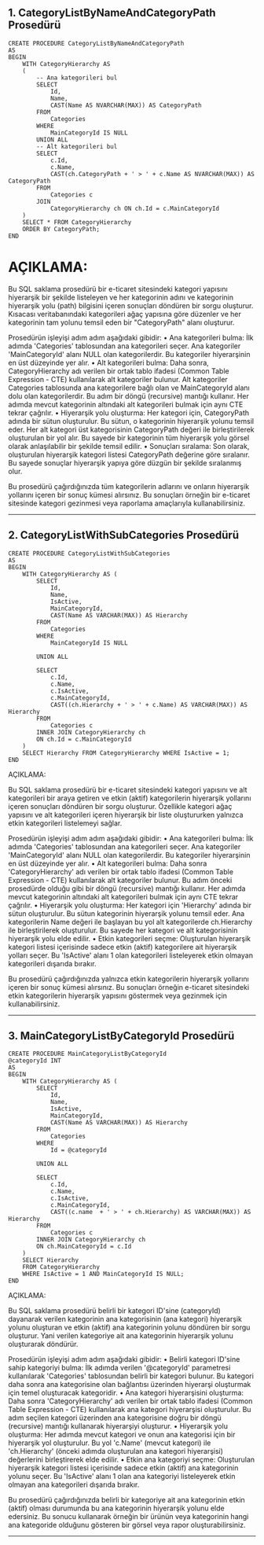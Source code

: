 ## 1. CategoryListByNameAndCategoryPath Prosedürü

```MSSQL
CREATE PROCEDURE CategoryListByNameAndCategoryPath 
AS
BEGIN
    WITH CategoryHierarchy AS
    (
        -- Ana kategorileri bul
        SELECT 
            Id,
            Name,
            CAST(Name AS NVARCHAR(MAX)) AS CategoryPath
        FROM 
            Categories
        WHERE 
            MainCategoryId IS NULL
        UNION ALL
        -- Alt kategorileri bul
        SELECT 
            c.Id,
            c.Name,
            CAST(ch.CategoryPath + ' > ' + c.Name AS NVARCHAR(MAX)) AS CategoryPath
        FROM 
            Categories c
        JOIN 
            CategoryHierarchy ch ON ch.Id = c.MainCategoryId
    )
    SELECT * FROM CategoryHierarchy
    ORDER BY CategoryPath;
END
```

# AÇIKLAMA:

Bu SQL saklama prosedürü bir e-ticaret sitesindeki kategori yapısını hiyerarşik bir şekilde listeleyen ve her kategorinin adını ve kategorinin hiyerarşik yolu (path) bilgisini içeren sonuçları döndüren bir sorgu oluşturur. Kısacası veritabanındaki kategorileri ağaç yapısına göre düzenler ve her kategorinin tam yolunu temsil eden bir "CategoryPath" alanı oluşturur.

Prosedürün işleyişi adım adım aşağıdaki gibidir:
• Ana kategorileri bulma:
İlk adımda 'Categories' tablosundan ana kategorileri seçer. Ana kategoriler 'MainCategoryId' alanı NULL olan kategorilerdir. Bu kategoriler hiyerarşinin en üst düzeyinde yer alır.
• Alt kategorileri bulma:
Daha sonra, CategoryHierarchy adı verilen bir ortak tablo ifadesi (Common Table Expression - CTE) kullanılarak alt kategoriler bulunur. Alt kategoriler Categories tablosunda ana kategorilere bağlı olan ve MainCategoryId alanı dolu olan kategorilerdir. Bu adım bir döngü (recursive) mantığı kullanır. Her adımda mevcut kategorinin altındaki alt kategorileri bulmak için aynı CTE tekrar çağrılır.
• Hiyerarşik yolu oluşturma:
Her kategori için, CategoryPath adında bir sütun oluşturulur. Bu sütun, o kategorinin hiyerarşik yolunu temsil eder. Her alt kategori üst kategorisinin CategoryPath değeri ile birleştirilerek oluşturulan bir yol alır. Bu sayede bir kategorinin tüm hiyerarşik yolu görsel olarak anlaşılabilir bir şekilde temsil edilir.
• Sonuçları sıralama:
Son olarak, oluşturulan hiyerarşik kategori listesi CategoryPath değerine göre sıralanır. Bu sayede sonuçlar hiyerarşik yapıya göre düzgün bir şekilde sıralanmış olur.

Bu prosedürü çağırdığınızda tüm kategorilerin adlarını ve onların hiyerarşik yollarını içeren bir sonuç kümesi alırsınız. Bu sonuçları örneğin bir e-ticaret sitesinde kategori gezinmesi veya raporlama amaçlarıyla kullanabilirsiniz.

-------------------------------------------------------------------------------------------------------------------------------------------------------------------------------------

## 2. CategoryListWithSubCategories Prosedürü

```MSSQL
CREATE PROCEDURE CategoryListWithSubCategories
AS
BEGIN
    WITH CategoryHierarchy AS (
        SELECT 
            Id,
            Name,
            IsActive,
            MainCategoryId,
            CAST(Name AS VARCHAR(MAX)) AS Hierarchy
        FROM
            Categories
        WHERE 
            MainCategoryId IS NULL

        UNION ALL

        SELECT
            c.Id,
            c.Name,
            c.IsActive,
            c.MainCategoryId,
            CAST((ch.Hierarchy + ' > ' + c.Name) AS VARCHAR(MAX)) AS Hierarchy
        FROM 
            Categories c
        INNER JOIN CategoryHierarchy ch
        ON ch.Id = c.MainCategoryId
    )
    SELECT Hierarchy FROM CategoryHierarchy WHERE IsActive = 1;
END
```

AÇIKLAMA:

Bu SQL saklama prosedürü bir e-ticaret sitesindeki kategori yapısını ve alt kategorileri bir araya getiren ve etkin (aktif) kategorilerin hiyerarşik yollarını içeren sonuçları döndüren bir sorgu oluşturur. Özellikle kategori ağaç yapısını ve alt kategorileri içeren hiyerarşik bir liste oluştururken yalnızca etkin kategorileri listelemeyi sağlar.

Prosedürün işleyişi adım adım aşağıdaki gibidir:
• Ana kategorileri bulma:
İlk adımda 'Categories' tablosundan ana kategorileri seçer. Ana kategoriler 'MainCategoryId' alanı NULL olan kategorilerdir. Bu kategoriler hiyerarşinin en üst düzeyinde yer alır.
• Alt kategorileri bulma:
Daha sonra 'CategoryHierarchy' adı verilen bir ortak tablo ifadesi (Common Table Expression - CTE) kullanılarak alt kategoriler bulunur. Bu adım önceki prosedürde olduğu gibi bir döngü (recursive) mantığı kullanır. Her adımda mevcut kategorinin altındaki alt kategorileri bulmak için aynı CTE tekrar çağrılır.
• Hiyerarşik yolu oluşturma:
Her kategori için 'Hierarchy' adında bir sütun oluşturulur. Bu sütun kategorinin hiyerarşik yolunu temsil eder. Ana kategorilerin Name değeri ile başlayan bu yol alt kategorilerde ch.Hierarchy ile birleştirilerek oluşturulur. Bu sayede her kategori ve alt kategorisinin hiyerarşik yolu elde edilir.
• Etkin kategorileri seçme:
Oluşturulan hiyerarşik kategori listesi içerisinde sadece etkin (aktif) kategorilere ait hiyerarşik yolları seçer. Bu 'IsActive' alanı 1 olan kategorileri listeleyerek etkin olmayan kategorileri dışarıda bırakır.

Bu prosedürü çağırdığınızda yalnızca etkin kategorilerin hiyerarşik yollarını içeren bir sonuç kümesi alırsınız. Bu sonuçları örneğin e-ticaret sitesindeki etkin kategorilerin hiyerarşik yapısını göstermek veya gezinmek için kullanabilirsiniz.

-------------------------------------------------------------------------------------------------------------------------------------------------------------------------------------

## 3. MainCategoryListByCategoryId Prosedürü

```MSSQL
CREATE PROCEDURE MainCategoryListByCategoryId
@categoryId INT
AS
BEGIN
    WITH CategoryHierarchy AS (
        SELECT
            Id,
            Name,
            IsActive,
            MainCategoryId,
            CAST(Name AS VARCHAR(MAX)) AS Hierarchy
        FROM
            Categories
        WHERE 
            Id = @categoryId

        UNION ALL

        SELECT
            c.Id,
            c.Name,
            c.IsActive,
            c.MainCategoryId,
            CAST((c.name  + ' > ' + ch.Hierarchy) AS VARCHAR(MAX)) AS Hierarchy 
        FROM
            Categories c
        INNER JOIN CategoryHierarchy ch
        ON ch.MainCategoryId = c.Id
    )
    SELECT Hierarchy 
    FROM CategoryHierarchy
    WHERE IsActive = 1 AND MainCategoryId IS NULL;
END
```

AÇIKLAMA:

Bu SQL saklama prosedürü belirli bir kategori ID'sine (categoryId) dayanarak verilen kategorinin ana kategorisinin (ana kategori) hiyerarşik yolunu oluşturan ve etkin (aktif) ana kategorinin yolunu döndüren bir sorgu oluşturur. Yani verilen kategoriye ait ana kategorinin hiyerarşik yolunu oluşturarak döndürür.

Prosedürün işleyişi adım adım aşağıdaki gibidir:
• Belirli kategori ID'sine sahip kategoriyi bulma:
İlk adımda verilen '@categoryId' parametresi kullanılarak 'Categories' tablosundan belirli bir kategori bulunur. Bu kategori daha sonra ana kategorisine olan bağlantısı üzerinden hiyerarşi oluşturmak için temel oluşturacak kategoridir.
• Ana kategori hiyerarşisini oluşturma:
Daha sonra 'CategoryHierarchy' adı verilen bir ortak tablo ifadesi (Common Table Expression - CTE) kullanılarak ana kategori hiyerarşisi oluşturulur. Bu adım seçilen kategori üzerinden ana kategorisine doğru bir döngü (recursive) mantığı kullanarak hiyerarşiyi oluşturur.
• Hiyerarşik yolu oluşturma:
Her adımda mevcut kategori ve onun ana kategorisi için bir hiyerarşik yol oluşturulur. Bu yol 'c.Name' (mevcut kategori) ile 'ch.Hierarchy' (önceki adımda oluşturulan ana kategori hiyerarşisi) değerlerini birleştirerek elde edilir.
• Etkin ana kategoriyi seçme:
Oluşturulan hiyerarşik kategori listesi içerisinde sadece etkin (aktif) ana kategorinin yolunu seçer. Bu 'IsActive' alanı 1 olan ana kategoriyi listeleyerek etkin olmayan ana kategorileri dışarıda bırakır.

Bu prosedürü çağırdığınızda belirli bir kategoriye ait ana kategorinin etkin (aktif) olması durumunda bu ana kategorinin hiyerarşik yolunu elde edersiniz. Bu sonucu kullanarak örneğin bir ürünün veya kategorinin hangi ana kategoride olduğunu gösteren bir görsel veya rapor oluşturabilirsiniz.

-------------------------------------------------------------------------------------------------------------------------------------------------------------------------------------

